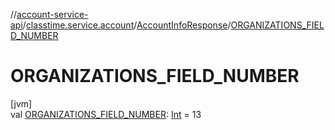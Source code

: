 //[account-service-api](../../../index.md)/[classtime.service.account](../index.md)/[AccountInfoResponse](index.md)/[ORGANIZATIONS_FIELD_NUMBER](-o-r-g-a-n-i-z-a-t-i-o-n-s_-f-i-e-l-d_-n-u-m-b-e-r.md)

# ORGANIZATIONS_FIELD_NUMBER

[jvm]\
val [ORGANIZATIONS_FIELD_NUMBER](-o-r-g-a-n-i-z-a-t-i-o-n-s_-f-i-e-l-d_-n-u-m-b-e-r.md): [Int](https://kotlinlang.org/api/latest/jvm/stdlib/kotlin/-int/index.html) = 13
